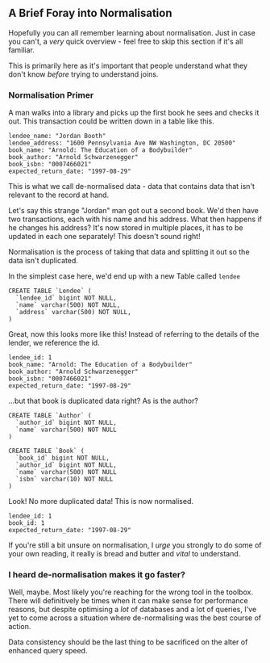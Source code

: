 ## A Brief Foray into Normalisation

Hopefully you can all remember learning about normalisation. Just in case you can't, a *very* quick overview - feel free to skip this section if it's all familiar.

This is primarily here as it's important that people understand what they don't know *before* trying to understand joins.

### Normalisation Primer

A man walks into a library and picks up the first book he sees and checks it out. This transaction could be written down in a table like this.

```
lendee_name: "Jordan Booth"
lendee_address: "1600 Pennsylvania Ave NW Washington, DC 20500"
book_name: "Arnold: The Education of a Bodybuilder"
book_author: "Arnold Schwarzenegger"
book_isbn: "0007466021"
expected_return_date: "1997-08-29"
```

This is what we call de-normalised data - data that contains data that isn't relevant to the record at hand.

Let's say this strange "Jordan" man got out a second book. We'd then have two transactions, each with his name and his address.
What then happens if he changes his address? It's now stored in multiple places, it has to be updated in each one separately! This doesn't sound right!

Normalisation is the process of taking that data and splitting it out so the data isn't duplicated.

In the simplest case here, we'd end up with a new Table called `lendee`

```
CREATE TABLE `Lendee` (
  `lendee_id` bigint NOT NULL,
  `name` varchar(500) NOT NULL,
  `address` varchar(500) NOT NULL,
)
```

Great, now this looks more like this! Instead of referring to the details of the lender, we reference the id.

```
lendee_id: 1
book_name: "Arnold: The Education of a Bodybuilder"
book_author: "Arnold Schwarzenegger"
book_isbn: "0007466021"
expected_return_date: "1997-08-29"
```

...but that book is duplicated data right? As is the author?

```
CREATE TABLE `Author` (
  `author_id` bigint NOT NULL,
  `name` varchar(500) NOT NULL
)
```

```
CREATE TABLE `Book` (
  `book_id` bigint NOT NULL,
  `author_id` bigint NOT NULL,
  `name` varchar(500) NOT NULL
  `isbn` varchar(10) NOT NULL
)
```

Look! No more duplicated data! This is now normalised.

```
lendee_id: 1
book_id: 1
expected_return_date: "1997-08-29"
```

If you're still a bit unsure on normalisation, I *urge* you strongly to do some of your own reading, it really is bread and butter and *vital* to understand.

### I heard de-normalisation makes it go faster?

Well, maybe. Most likely you're reaching for the wrong tool in the toolbox.
There will definitively be times when it can make sense for performance reasons, but despite optimising a *lot* of databases and a lot of queries,
I've yet to come across a situation where de-normalising was the best course of action.

Data consistency should be the last thing to be sacrificed on the alter of enhanced query speed.
